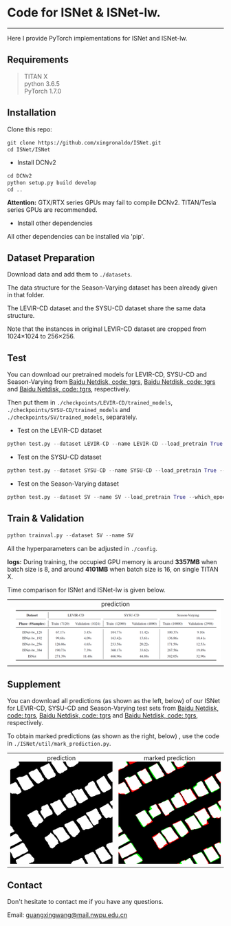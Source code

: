 # Code for ISNet & ISNet-lw.
---------------------------------------------
Here I provide PyTorch implementations for ISNet and ISNet-lw.


## Requirements
>TITAN X<br>
>python 3.6.5<br>
>PyTorch 1.7.0

## Installation
Clone this repo:

```shell
git clone https://github.com/xingronaldo/ISNet.git
cd ISNet/ISNet
```

* Install DCNv2

```shell
cd DCNv2
python setup.py build develop
cd ..
```
**Attention:** GTX/RTX series GPUs may fail to compile DCNv2. TITAN/Tesla series GPUs are recommended.


* Install other dependencies

All other dependencies can be installed via 'pip'.

## Dataset Preparation
Download data and add them to `./datasets`. 

The data structure for the Season-Varying dataset has been already given in that folder. 

The LEVIR-CD dataset and the SYSU-CD dataset share the same data structure. 

Note that the instances in original LEVIR-CD dataset are cropped from 1024×1024 to 256×256.


## Test
You can download our pretrained models for LEVIR-CD, SYSU-CD and Season-Varying from [Baidu Netdisk, code: tgrs](https://pan.baidu.com/s/1DTazE7I3lhELPRZr5oyniQ), [Baidu Netdisk, code: tgrs](https://pan.baidu.com/s/1CDkcUUpdd0w9tz4fe7no0A) and [Baidu Netdisk, code: tgrs](https://pan.baidu.com/s/1rux9Zxjc8yGsga28CSD0kg), respectively. 


Then put them in `./checkpoints/LEVIR-CD/trained_models`, `./checkpoints/SYSU-CD/trained_models` and `./checkpoints/SV/trained_models`, separately.


* Test on the LEVIR-CD dataset

```python
python test.py --dataset LEVIR-CD --name LEVIR-CD --load_pretrain True --which_epoch 255
```

* Test on the SYSU-CD dataset

```python
python test.py --dataset SYSU-CD --name SYSU-CD --load_pretrain True --which_epoch 57
```

* Test on the Season-Varying dataset

```python
python test.py --dataset SV --name SV --load_pretrain True --which_epoch 194
```

## Train & Validation
```python
python trainval.py --dataset SV --name SV 
```
All the hyperparameters can be adjusted in `./config`.

**logs:**
During training, the occupied GPU memory is around **3357MB** when batch size is 8, and around **4101MB** when batch size is 16, on single TITAN X. 

Time comparison for ISNet and ISNet-lw is given below.

<table cellpadding="0" cellspacing="0" align="center">
  <tr>
    <td  align="center">prediction <br> <img src="ISNet-lw/img/Time_Comparison.png"  width=1000px></td>
  </tr>
</table>


## Supplement
You can download all predictions (as shown as the left, below) of our ISNet for LEVIR-CD, SYSU-CD and Season-Varying test sets from [Baidu Netdisk, code: tgrs](https://pan.baidu.com/s/11QsyHkzwlaYGEmlysQL6Uw), [Baidu Netdisk, code: tgrs](https://pan.baidu.com/s/1Wl4Iq_tee3Lhx6pa3FqnXA) and [Baidu Netdisk, code: tgrs](https://pan.baidu.com/s/194O19U0I3Pq766cggjmQTQ), respectively. 

To obtain marked predictions (as shown as the right, below) , use the code in `./ISNet/util/mark_prediction.py`.

<table cellpadding="0" cellspacing="0">
  <tr>
    <td  align="center">prediction <br> <img src="ISNet/predictions/prediction.png"  width=250px></td>
    <td  align="center">marked prediction <br> <img src="ISNet/predictions/marked_prediction.png" width=250px></td>
  </tr>
</table>

## Contact
Don't hesitate to contact me if you have any questions.

Email: guangxingwang@mail.nwpu.edu.cn



